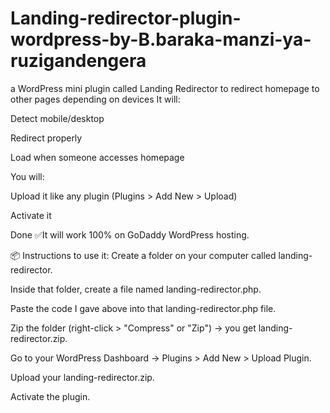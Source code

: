 # Landing-redirector-plugin-wordpress-by-B.baraka-manzi-ya-ruzigandengera
a WordPress mini plugin called Landing Redirector to redirect homepage to other pages depending on devices
It will:

Detect mobile/desktop

Redirect properly

Load when someone accesses homepage

You will:

Upload it like any plugin (Plugins > Add New > Upload)

Activate it

Done ✅It will work 100% on GoDaddy WordPress hosting.

📦 Instructions to use it:
Create a folder on your computer called landing-redirector.

Inside that folder, create a file named landing-redirector.php.

Paste the code I gave above into that landing-redirector.php file.

Zip the folder (right-click > "Compress" or "Zip") → you get landing-redirector.zip.

Go to your WordPress Dashboard → Plugins > Add New > Upload Plugin.

Upload your landing-redirector.zip.

Activate the plugin.
